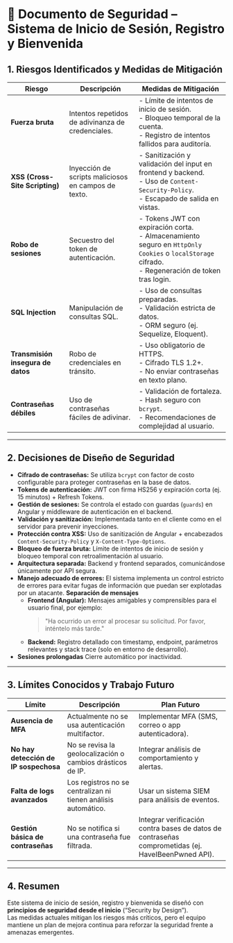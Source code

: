 # 📄 Documento de Seguridad – Sistema de Inicio de Sesión, Registro y Bienvenida

## 1. Riesgos Identificados y Medidas de Mitigación

| Riesgo | Descripción | Medidas de Mitigación |
|--------|-------------|-----------------------|
| **Fuerza bruta** | Intentos repetidos de adivinanza de credenciales. | - Límite de intentos de inicio de sesión.<br>- Bloqueo temporal de la cuenta.<br>- Registro de intentos fallidos para auditoría. |
| **XSS (Cross-Site Scripting)** | Inyección de scripts maliciosos en campos de texto. | - Sanitización y validación del input en frontend y backend.<br>- Uso de `Content-Security-Policy`.<br>- Escapado de salida en vistas. |
| **Robo de sesiones** | Secuestro del token de autenticación. | - Tokens JWT con expiración corta.<br>- Almacenamiento seguro en `HttpOnly Cookies` o `localStorage` cifrado.<br>- Regeneración de token tras login. |
| **SQL Injection** | Manipulación de consultas SQL. | - Uso de consultas preparadas.<br>- Validación estricta de datos.<br>- ORM seguro (ej. Sequelize, Eloquent). |
| **Transmisión insegura de datos** | Robo de credenciales en tránsito. | - Uso obligatorio de HTTPS.<br>- Cifrado TLS 1.2+.<br>- No enviar contraseñas en texto plano. |
| **Contraseñas débiles** | Uso de contraseñas fáciles de adivinar. | - Validación de fortaleza.<br>- Hash seguro con `bcrypt`.<br>- Recomendaciones de complejidad al usuario. |

---

## 2. Decisiones de Diseño de Seguridad

- **Cifrado de contraseñas:** Se utiliza `bcrypt` con factor de costo configurable para proteger contraseñas en la base de datos.
- **Tokens de autenticación:** JWT con firma HS256 y expiración corta (ej. 15 minutos) + Refresh Tokens.
- **Gestión de sesiones:** Se controla el estado con guardas (`guards`) en Angular y middleware de autenticación en el backend.
- **Validación y sanitización:** Implementada tanto en el cliente como en el servidor para prevenir inyecciones.
- **Protección contra XSS:** Uso de sanitización de Angular + encabezados `Content-Security-Policy` y `X-Content-Type-Options`.
- **Bloqueo de fuerza bruta:** Límite de intentos de inicio de sesión y bloqueo temporal con retroalimentación al usuario.
- **Arquitectura separada:** Backend y frontend separados, comunicándose únicamente por API segura.
- **Manejo adecuado de errores:** El sistema implementa un control estricto de errores para evitar fugas de información que puedan ser 
explotadas por un atacante.
 **Separación de mensajes**
  - **Frontend (Angular):** Mensajes amigables y comprensibles para el usuario final, por ejemplo:  
    > "Ha ocurrido un error al procesar su solicitud. Por favor, inténtelo más tarde."
  - **Backend:** Registro detallado con timestamp, endpoint, parámetros relevantes y stack trace (solo en entorno de desarrollo).
- **Sesiones prolongadas** Cierre automático por inactividad. 

---

## 3. Límites Conocidos y Trabajo Futuro

| Límite | Descripción | Plan Futuro |
|--------|-------------|-------------|
| **Ausencia de MFA** | Actualmente no se usa autenticación multifactor. | Implementar MFA (SMS, correo o app autenticadora). |
| **No hay detección de IP sospechosa** | No se revisa la geolocalización o cambios drásticos de IP. | Integrar análisis de comportamiento y alertas. |
| **Falta de logs avanzados** | Los registros no se centralizan ni tienen análisis automático. | Usar un sistema SIEM para análisis de eventos. |
| **Gestión básica de contraseñas** | No se notifica si una contraseña fue filtrada. | Integrar verificación contra bases de datos de contraseñas comprometidas (ej. HaveIBeenPwned API). |

---

## 4. Resumen

Este sistema de inicio de sesión, registro y bienvenida se diseñó con **principios de seguridad desde el inicio** (“Security by Design”).  
Las medidas actuales mitigan los riesgos más críticos, pero el equipo mantiene un plan de mejora continua para reforzar la seguridad frente a amenazas emergentes.
